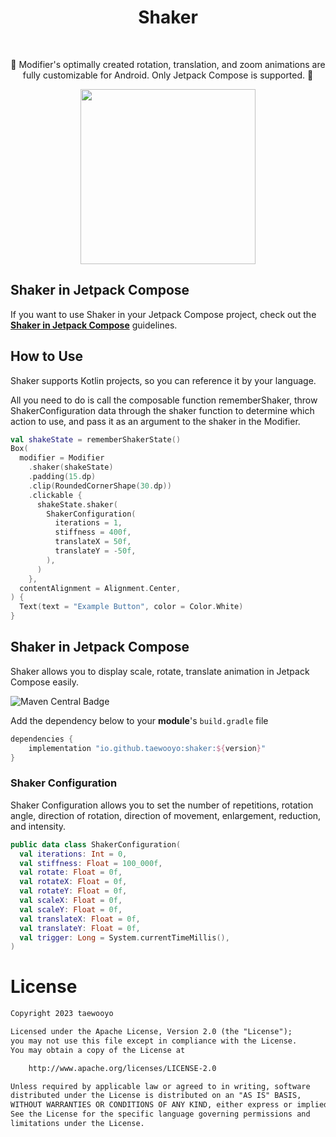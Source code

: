 <h1 align="center">Shaker</h1></br>

<p align="center">
👋 Modifier's optimally created rotation, translation, and zoom animations are fully customizable for Android. Only Jetpack Compose is supported. 🫨
</p>

<p align="center">
<img src="https://github.com/taewooyo/shaker/assets/66770613/b41e7ab8-6a65-45d4-99a0-652a0940946a" width="280"/>
</p>


## Shaker in Jetpack Compose

If you want to use Shaker in your Jetpack Compose project, check out the **[Shaker in Jetpack Compose](https://github.com/taewooyo/Shaker#shaker-in-jetpack-compose-1)** guidelines.

## How to Use

Shaker supports Kotlin projects, so you can reference it by your language.  

All you need to do is call the composable function rememberShaker, throw ShakerConfiguration data through the shaker function to determine which action to use, and pass it as an argument to the shaker in the Modifier.

```kotlin
val shakeState = rememberShakerState()
Box(
  modifier = Modifier
    .shaker(shakeState)
    .padding(15.dp)
    .clip(RoundedCornerShape(30.dp))
    .clickable {
      shakeState.shaker(
        ShakerConfiguration(
          iterations = 1,
          stiffness = 400f,
          translateX = 50f,
          translateY = -50f,
        ),
      )
    },
  contentAlignment = Alignment.Center,
) {
  Text(text = "Example Button", color = Color.White)
}
```

## Shaker in Jetpack Compose

Shaker allows you to display scale, rotate, translate animation in Jetpack Compose easily.

![Maven Central Badge](https://img.shields.io/maven-central/v/io.github.taewooyo/shaker)

Add the dependency below to your **module**'s `build.gradle` file

```build.gradle
dependencies {
    implementation "io.github.taewooyo:shaker:${version}"
}
```

### Shaker Configuration

Shaker Configuration allows you to set the number of repetitions, rotation angle, direction of rotation, direction of movement, enlargement, reduction, and intensity.  

```kotlin
public data class ShakerConfiguration(
  val iterations: Int = 0,
  val stiffness: Float = 100_000f,
  val rotate: Float = 0f,
  val rotateX: Float = 0f,
  val rotateY: Float = 0f,
  val scaleX: Float = 0f,
  val scaleY: Float = 0f,
  val translateX: Float = 0f,
  val translateY: Float = 0f,
  val trigger: Long = System.currentTimeMillis(),
)
```


# License

```xml
Copyright 2023 taewooyo

Licensed under the Apache License, Version 2.0 (the "License");
you may not use this file except in compliance with the License.
You may obtain a copy of the License at

    http://www.apache.org/licenses/LICENSE-2.0

Unless required by applicable law or agreed to in writing, software
distributed under the License is distributed on an "AS IS" BASIS,
WITHOUT WARRANTIES OR CONDITIONS OF ANY KIND, either express or implied.
See the License for the specific language governing permissions and
limitations under the License.
```
